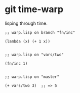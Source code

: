 # git time-warp

lisping through time.


    ;; warp.lisp on branch "fn/inc"

    (lambda (x) (+ 1 x))


    ;; warp.lisp on "vars/two"

    (fn/inc 1)


    ;; warp.lisp on "master"

    (+ vars/two 3)  ;; => 5
